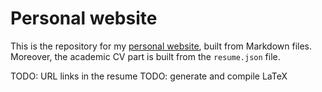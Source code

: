 # Personal website

This is the repository for my [personal website](https://docskellington.github.io/), built from Markdown files.
Moreover, the academic CV part is built from the `resume.json` file.

TODO: URL links in the resume
TODO: generate and compile LaTeX